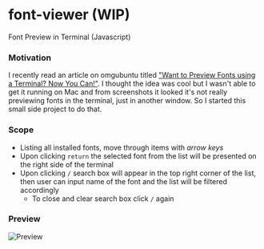 # font-viewer (WIP)
Font Preview in Terminal (Javascript)

### Motivation
I recently read an article on omgubuntu titled ["Want to Preview Fonts using a Terminal? Now You Can!"](https://www.omgubuntu.co.uk/2020/02/command-line-font-preview-tool). I thought the idea was cool but I wasn't able to get it running on Mac and from screenshots it looked it's not really previewing fonts in the terminal, just in another window. So I started this small side project to do that.

### Scope
* Listing all installed fonts, move through items with *arrow keys*
* Upon clicking `return` the selected font from the list will be presented on the right side of the terminal
* Upon clicking `/` search box will appear in the top right corner of the list, then user can input name of the font and the list will be filtered accordingly
  * To close and clear search box click `/` again

### Preview
![Preview](/screenshots/2020-04-20.gif)
